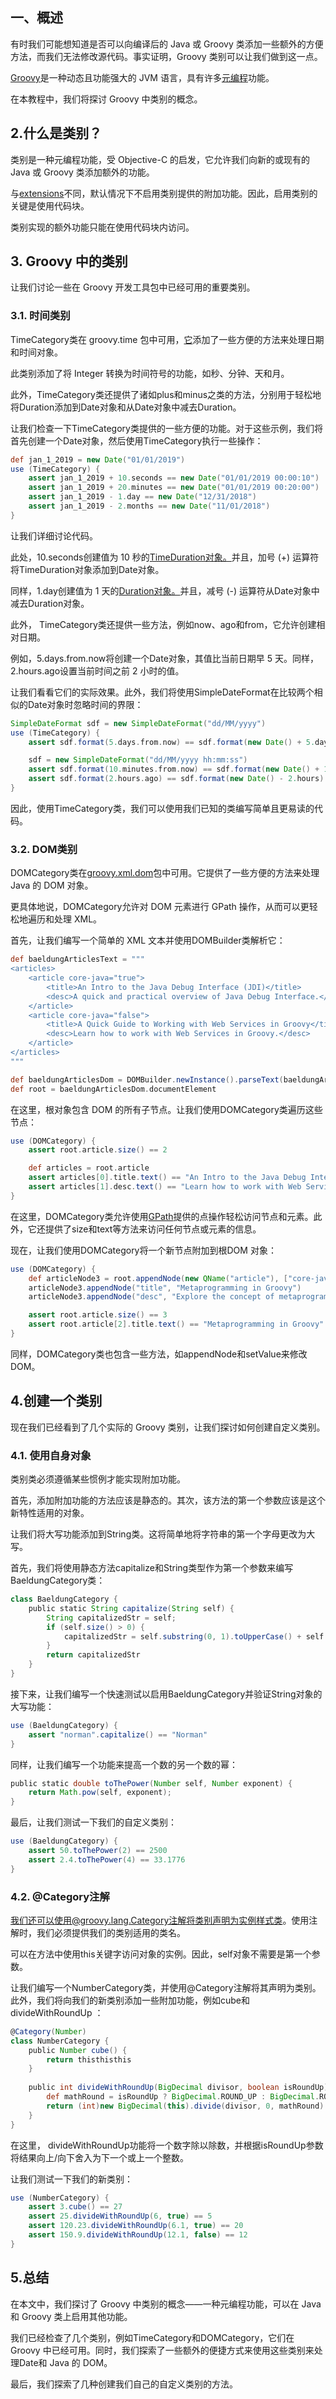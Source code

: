 ## 一、概述

有时我们可能想知道是否可以向编译后的 Java 或 Groovy 类添加一些额外的方便方法，而我们无法修改源代码。事实证明，Groovy 类别可以让我们做到这一点。

[Groovy](https://www.baeldung.com/groovy-language)是一种动态且功能强大的 JVM 语言，具有许多[元编程](https://www.baeldung.com/groovy-metaprogramming)功能。

在本教程中，我们将探讨 Groovy 中类别的概念。

## 2.什么是类别？

类别是一种元编程功能，受 Objective-C 的启发，它允许我们向新的或现有的 Java 或 Groovy 类添加额外的功能。

与[extensions](https://www.baeldung.com/groovy-metaprogramming#extensions)不同，默认情况下不启用类别提供的附加功能。因此，启用类别的关键是使用代码块。

类别实现的额外功能只能在使用代码块内访问。

## 3. Groovy 中的类别

让我们讨论一些在 Groovy 开发工具包中已经可用的重要类别。

### 3.1. 时间类别

TimeCategory类在 groovy.time 包中可用，[它](http://docs.groovy-lang.org/latest/html/api/groovy/time/TimeCategory.html)添加了一些方便的方法来处理日期和时间对象。

此类别添加了将 Integer 转换为时间符号的功能，如秒、分钟、天和月。

此外，TimeCategory类还提供了诸如plus和minus之类的方法，分别用于轻松地将Duration添加到Date对象和从Date对象中减去Duration。

让我们检查一下TimeCategory类提供的一些方便的功能。对于这些示例，我们将首先创建一个Date对象，然后使用TimeCategory执行一些操作：

```groovy
def jan_1_2019 = new Date("01/01/2019")
use (TimeCategory) {
    assert jan_1_2019 + 10.seconds == new Date("01/01/2019 00:00:10")
    assert jan_1_2019 + 20.minutes == new Date("01/01/2019 00:20:00")
    assert jan_1_2019 - 1.day == new Date("12/31/2018")
    assert jan_1_2019 - 2.months == new Date("11/01/2018")
}
```

让我们详细讨论代码。

此处，10.seconds创建值为 10 秒的[TimeDuration对象。](http://docs.groovy-lang.org/latest/html/api/groovy/time/TimeDuration.html)并且，加号 (+) 运算符将TimeDuration对象添加到Date对象。

同样，1.day创建值为 1 天的[Duration对象。](http://docs.groovy-lang.org/latest/html/api/groovy/time/Duration.html)并且，减号 (-) 运算符从Date对象中减去Duration对象。

此外， TimeCategory类还提供一些方法，例如now、ago和from，它允许创建相对日期。

例如，5.days.from.now将创建一个Date对象，其值比当前日期早 5 天。同样，2.hours.ago设置当前时间之前 2 小时的值。

让我们看看它们的实际效果。此外，我们将使用SimpleDateFormat在比较两个相似的Date对象时忽略时间的界限：

```groovy
SimpleDateFormat sdf = new SimpleDateFormat("dd/MM/yyyy")
use (TimeCategory) {
    assert sdf.format(5.days.from.now) == sdf.format(new Date() + 5.days)

    sdf = new SimpleDateFormat("dd/MM/yyyy hh:mm:ss")
    assert sdf.format(10.minutes.from.now) == sdf.format(new Date() + 10.minutes)
    assert sdf.format(2.hours.ago) == sdf.format(new Date() - 2.hours)
}
```

因此，使用TimeCategory类，我们可以使用我们已知的类编写简单且更易读的代码。

### 3.2. DOM类别

DOMCategory类在[groovy.xml.dom](http://docs.groovy-lang.org/latest/html/api/groovy/xml/dom/DOMCategory.html)包中可用。它提供了一些方便的方法来处理 Java 的 DOM 对象。

更具体地说，DOMCategory允许对 DOM 元素进行 GPath 操作，从而可以更轻松地遍历和处理 XML。

首先，让我们编写一个简单的 XML 文本并使用DOMBuilder类解析它：

```groovy
def baeldungArticlesText = """
<articles>
    <article core-java="true">
        <title>An Intro to the Java Debug Interface (JDI)</title>
        <desc>A quick and practical overview of Java Debug Interface.</desc>
    </article>
    <article core-java="false">
        <title>A Quick Guide to Working with Web Services in Groovy</title>
        <desc>Learn how to work with Web Services in Groovy.</desc>
    </article>
</articles>
"""

def baeldungArticlesDom = DOMBuilder.newInstance().parseText(baeldungArticlesText)
def root = baeldungArticlesDom.documentElement
```

在这里，根对象包含 DOM 的所有子节点。让我们使用DOMCategory类遍历这些节点：

```groovy
use (DOMCategory) {
    assert root.article.size() == 2

    def articles = root.article
    assert articles[0].title.text() == "An Intro to the Java Debug Interface (JDI)"
    assert articles[1].desc.text() == "Learn how to work with Web Services in Groovy."
}
```

在这里，DOMCategory类允许使用[GPath](https://groovy-lang.org/processing-xml.html#_gpath)提供的点操作轻松访问节点和元素。此外，它还提供了size和text等方法来访问任何节点或元素的信息。

现在，让我们使用DOMCategory将一个新节点附加到根DOM 对象：

```groovy
use (DOMCategory) {
    def articleNode3 = root.appendNode(new QName("article"), ["core-java": "false"])
    articleNode3.appendNode("title", "Metaprogramming in Groovy")
    articleNode3.appendNode("desc", "Explore the concept of metaprogramming in Groovy")

    assert root.article.size() == 3
    assert root.article[2].title.text() == "Metaprogramming in Groovy"
}
```

同样，DOMCategory类也包含一些方法，如appendNode和setValue来修改 DOM。

## 4.创建一个类别

现在我们已经看到了几个实际的 Groovy 类别，让我们探讨如何创建自定义类别。

### 4.1. 使用自身对象

类别类必须遵循某些惯例才能实现附加功能。

首先，添加附加功能的方法应该是静态的。其次，该方法的第一个参数应该是这个新特性适用的对象。

让我们将大写功能添加到String类。这将简单地将字符串的第一个字母更改为大写。

首先，我们将使用静态方法capitalize和String类型作为第一个参数来编写BaeldungCategory类：

```groovy
class BaeldungCategory {
    public static String capitalize(String self) {
        String capitalizedStr = self;
        if (self.size() > 0) {
            capitalizedStr = self.substring(0, 1).toUpperCase() + self.substring(1);
        }
        return capitalizedStr
    }
}
```

接下来，让我们编写一个快速测试以启用BaeldungCategory并验证String对象的大写功能：

```groovy
use (BaeldungCategory) {
    assert "norman".capitalize() == "Norman"
}
```

同样，让我们编写一个功能来提高一个数的另一个数的幂：

```groovy
public static double toThePower(Number self, Number exponent) {
    return Math.pow(self, exponent);
}
```

最后，让我们测试一下我们的自定义类别：

```groovy
use (BaeldungCategory) {
    assert 50.toThePower(2) == 2500
    assert 2.4.toThePower(4) == 33.1776
}
```

### 4.2. @Category注解

我们还可以使用@groovy.lang.Category注解将类别声明为实例样式类。使用注解时，我们必须提供我们的类别适用的类名。

可以在方法中使用this关键字访问对象的实例。因此，self对象不需要是第一个参数。

让我们编写一个NumberCategory类，并使用@Category注解将其声明为类别。此外，我们将向我们的新类别添加一些附加功能，例如cube和divideWithRoundUp ：

```groovy
@Category(Number)
class NumberCategory {
    public Number cube() {
        return thisthisthis
    }
    
    public int divideWithRoundUp(BigDecimal divisor, boolean isRoundUp) {
        def mathRound = isRoundUp ? BigDecimal.ROUND_UP : BigDecimal.ROUND_DOWN
        return (int)new BigDecimal(this).divide(divisor, 0, mathRound)
    }
}
```

在这里， divideWithRoundUp功能将一个数字除以除数，并根据isRoundUp参数将结果向上/向下舍入为下一个或上一个整数。

让我们测试一下我们的新类别：

```groovy
use (NumberCategory) {
    assert 3.cube() == 27
    assert 25.divideWithRoundUp(6, true) == 5
    assert 120.23.divideWithRoundUp(6.1, true) == 20
    assert 150.9.divideWithRoundUp(12.1, false) == 12
}
```

## 5.总结

在本文中，我们探讨了 Groovy 中类别的概念——一种元编程功能，可以在 Java 和 Groovy 类上启用其他功能。

我们已经检查了几个类别，例如TimeCategory和DOMCategory，它们在 Groovy 中已经可用。同时，我们探索了一些额外的便捷方式来使用这些类别来处理Date和 Java 的 DOM。

最后，我们探索了几种创建我们自己的自定义类别的方法。